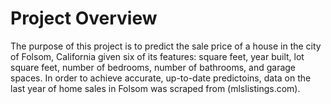 # Project Overview
The purpose of this project is to predict the sale price of a house in the city of Folsom, California given six of its features: square feet, year built, lot square feet, number of bedrooms, number of bathrooms, and garage spaces. In order to achieve accurate, up-to-date predictoins, data on the last year of home sales in Folsom was scraped from (mlslistings.com).
